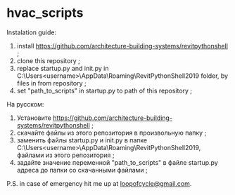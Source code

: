 # hvac_scripts
Instalation guide:
  1. install https://github.com/architecture-building-systems/revitpythonshell ;
  2. clone this repository ;
  3. replace startup.py and init.py in C:\Users\<username>\AppData\Roaming\RevitPythonShell2019 folder, by files in from repository ;
  3. set "path_to_scripts" in startup.py to path of this repository ;
  
  На русском:
  1. Установите https://github.com/architecture-building-systems/revitpythonshell ;
  2. скачайте файлы из этого репозитория в произвольную папку ;
  3. заменить файлы startup.py и init.py в папке C:\Users\<username>\AppData\Roaming\RevitPythonShell2019, файлами из этого репозитория ;
  3. задайте значение переменной "path_to_scripts" в файле startup.py адреса до папки со скачанными файлами ;
  
  P.S.
  in case of emergency hit me up at loopofcycle@gmail.com.
